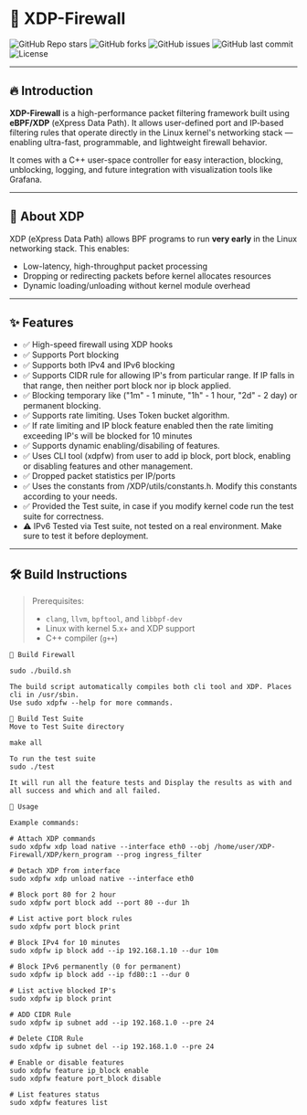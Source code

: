 # 🚀 XDP-Firewall

![GitHub Repo stars](https://img.shields.io/github/stars/ssubash806/XDP-Firewall?style=flat-square)
![GitHub forks](https://img.shields.io/github/forks/ssubash806/XDP-Firewall?style=flat-square)
![GitHub issues](https://img.shields.io/github/issues/ssubash806/XDP-Firewall?style=flat-square)
![GitHub last commit](https://img.shields.io/github/last-commit/ssubash806/XDP-Firewall?style=flat-square)
![License](https://img.shields.io/github/license/ssubash806/XDP-Firewall?style=flat-square)

---

## 🔥 Introduction

**XDP-Firewall** is a high-performance packet filtering framework built using **eBPF/XDP** (eXpress Data Path). It allows user-defined port and IP-based filtering rules that operate directly in the Linux kernel's networking stack — enabling ultra-fast, programmable, and lightweight firewall behavior.

It comes with a C++ user-space controller for easy interaction, blocking, unblocking, logging, and future integration with visualization tools like Grafana.

---

## 🧠 About XDP

XDP (eXpress Data Path) allows BPF programs to run **very early** in the Linux networking stack. This enables:

- Low-latency, high-throughput packet processing
- Dropping or redirecting packets before kernel allocates resources
- Dynamic loading/unloading without kernel module overhead

---

## ✨ Features

- ✅ High-speed firewall using XDP hooks
- ✅ Supports Port blocking
- ✅ Supports both IPv4 and IPv6 blocking
- ✅ Supports CIDR rule for allowing IP's from particular range. If IP falls in that range, then neither port block nor ip block applied.
- ✅ Blocking temporary like ("1m" - 1 minute, "1h" - 1 hour, "2d" - 2 day) or permanent blocking.
- ✅ Supports rate limiting. Uses Token bucket algorithm.
- ✅ If rate limiting and IP block feature enabled then the rate limiting exceeding IP's will be blocked for 10 minutes
- ✅ Supports dynamic enabling/disabiling of features.
- ✅ Uses CLI tool (xdpfw) from user to add ip block, port block, enabling or disabling features and other management.
- ✅ Dropped packet statistics per IP/ports
- ✅ Uses the constants from /XDP/utils/constants.h. Modify this constants according to your needs.
- ✅ Provided the Test suite, in case if you modify kernel code run the test suite for correctness.
- ⚠️ IPv6 Tested via Test suite, not tested on a real environment. Make sure to test it before deployment.

---

## 🛠️ Build Instructions

> Prerequisites:
> - `clang`, `llvm`, `bpftool`, and `libbpf-dev`
> - Linux with kernel 5.x+ and XDP support
> - C++ compiler (`g++`)

```
🧩 Build Firewall

sudo ./build.sh 

The build script automatically compiles both cli tool and XDP. Places cli in /usr/sbin.
Use sudo xdpfw --help for more commands.

🧩 Build Test Suite
Move to Test Suite directory

make all

To run the test suite
sudo ./test

It will run all the feature tests and Display the results as with and all success and which and all failed.

🚀 Usage

Example commands:

# Attach XDP commands
sudo xdpfw xdp load native --interface eth0 --obj /home/user/XDP-Firewall/XDP/kern_program --prog ingress_filter

# Detach XDP from interface
sudo xdpfw xdp unload native --interface eth0

# Block port 80 for 2 hour
sudo xdpfw port block add --port 80 --dur 1h

# List active port block rules
sudo xdpfw port block print

# Block IPv4 for 10 minutes
sudo xdpfw ip block add --ip 192.168.1.10 --dur 10m

# Block IPv6 permanently (0 for permanent)
sudo xdpfw ip block add --ip fd80::1 --dur 0

# List active blocked IP's
sudo xdpfw ip block print

# ADD CIDR Rule
sudo xdpfw ip subnet add --ip 192.168.1.0 --pre 24

# Delete CIDR Rule
sudo xdpfw ip subnet del --ip 192.168.1.0 --pre 24

# Enable or disable features
sudo xdpfw feature ip_block enable
sudo xdpfw feature port_block disable

# List features status
sudo xdpfw features list
```